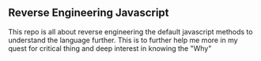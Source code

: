 ## Reverse Engineering Javascript

This repo is all about reverse engineering the default javascript methods to understand the language further.
This is to further help me more in my quest for critical thing and deep interest in knowing the "Why"
